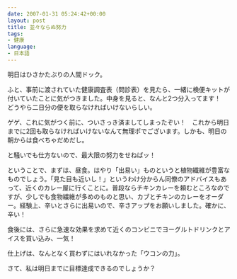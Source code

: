 ```yaml
---
date: 2007-01-31 05:24:42+00:00
layout: post
title: 並々ならぬ努力
tags:
- 健康
language:
- 日本語
---
```


明日はひさかたぶりの人間ドック。

ふと、事前に渡されていた健康調査表（問診表）を見たら、一緒に検便キットが付いていたことに気がつきました。中身を見ると、なんと2つ分入ってます！　どうやら二日分の便を取らなければいけないらしい。

ゲゲ、これに気がつく前に、ついさっき済ましてしまったぞい！　これから明日までに2回も取らなければいけないなんて無理ポでございます。しかも、明日の朝からは食べちゃだめだし。

と騒いでも仕方ないので、最大限の努力をせねばッ！

ということで、まずは、昼食。はやり「出易い」ものというと植物繊維が豊富なものでしょう。「見た目も近いし！」というわけ分からん同僚のアドバイスもあって、近くのカレー屋に行くことに。普段ならチキンカレーを頼むところなのですが、少しでも食物繊維が多めのものと思い、カブとチキンのカレーをオーダー。経験上、辛いとさらに出易いので、辛さアップをお願いしました。確かに、辛い！

食後には、さらに急速な効果を求めて近くのコンビニでヨーグルトドリンクとアイスを買い込み、一気！　

仕上げは、なんとなく買わずにはいれなかった「ウコンの力」。

さて、私は明日までに目標達成できるのでしょうか？
